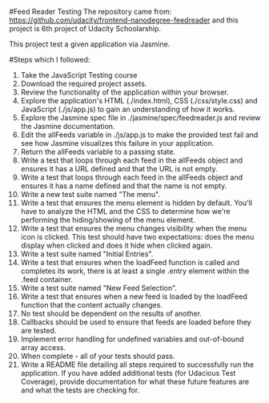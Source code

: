 #Feed Reader Testing
The repository came from: https://github.com/udacity/frontend-nanodegree-feedreader and this project is 6th project of Udacity Schoolarship.

This project test a given application via Jasmine.

#Steps which I followed:

1. Take the JavaScript Testing course
2. Download the required project assets.
3. Review the functionality of the application within your browser.
4. Explore the application's HTML (./index.html), CSS (./css/style.css) and JavaScript (./js/app.js) to gain an understanding of how it works.
5. Explore the Jasmine spec file in ./jasmine/spec/feedreader.js and review the Jasmine documentation.
6. Edit the allFeeds variable in ./js/app.js to make the provided test fail and see how Jasmine visualizes this failure in your application.
7. Return the allFeeds variable to a passing state.
8. Write a test that loops through each feed in the allFeeds object and ensures it has a URL defined and that the URL is not empty.
9. Write a test that loops through each feed in the allFeeds object and ensures it has a name defined and that the name is not empty.
10. Write a new test suite named "The menu".
11. Write a test that ensures the menu element is hidden by default. You'll have to analyze the HTML and the CSS to determine how we're performing the hiding/showing of the menu element.
12. Write a test that ensures the menu changes visibility when the menu icon is clicked. This test should have two expectations: does the menu display when clicked and does it hide when clicked again.
13. Write a test suite named "Initial Entries".
14. Write a test that ensures when the loadFeed function is called and completes its work, there is at least a single .entry element within the .feed container.
15. Write a test suite named "New Feed Selection".
16. Write a test that ensures when a new feed is loaded by the loadFeed function that the content actually changes.
17. No test should be dependent on the results of another.
18. Callbacks should be used to ensure that feeds are loaded before they are tested.
19. Implement error handling for undefined variables and out-of-bound array access.
20. When complete - all of your tests should pass.
21. Write a README file detailing all steps required to successfully run the application. If you have added additional tests (for Udacious Test Coverage), provide documentation for what these future features are and what the tests are checking for.